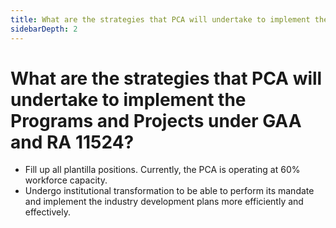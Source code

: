 ```yaml
---
title: What are the strategies that PCA will undertake to implement the Programs and Projects under GAA and RA 11524?
sidebarDepth: 2
---
```


# What are the strategies that PCA will undertake to implement the Programs and Projects under GAA and RA 11524?


 - Fill up all plantilla positions. Currently, the PCA is operating at 60% workforce capacity.
 - Undergo institutional transformation to be able to perform its mandate and implement the industry development plans more efficiently and effectively.
